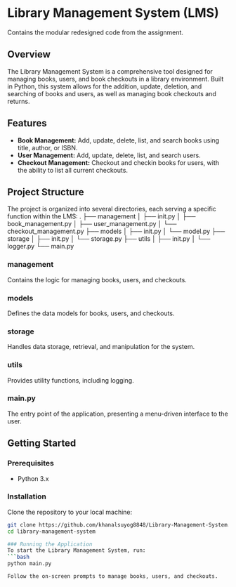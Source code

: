 # Library Management System (LMS)
 Contains the modular redesigned code from the assignment.



## Overview
The Library Management System is a comprehensive tool designed for managing books, users, and book checkouts in a library environment. Built in Python, this system allows for the addition, update, deletion, and searching of books and users, as well as managing book checkouts and returns.

## Features
- **Book Management:** Add, update, delete, list, and search books using title, author, or ISBN.
- **User Management:** Add, update, delete, list, and search users.
- **Checkout Management:** Checkout and checkin books for users, with the ability to list all current checkouts.

## Project Structure
The project is organized into several directories, each serving a specific function within the LMS:
.
├── management
│ ├── init.py
│ ├── book_management.py
│ ├── user_management.py
│ └── checkout_management.py
├── models
│ ├── init.py
│ └── model.py
├── storage
│ ├── init.py
│ └── storage.py
├── utils
│ ├── init.py
│ └── logger.py
└── main.py


### management
Contains the logic for managing books, users, and checkouts.

### models
Defines the data models for books, users, and checkouts.

### storage
Handles data storage, retrieval, and manipulation for the system.

### utils
Provides utility functions, including logging.

### main.py
The entry point of the application, presenting a menu-driven interface to the user.

## Getting Started

### Prerequisites
- Python 3.x

### Installation
Clone the repository to your local machine:

```bash
git clone https://github.com/khanalsuyog8848/Library-Management-System.git
cd library-management-system

### Running the Application
To start the Library Management System, run:
```bash
python main.py

Follow the on-screen prompts to manage books, users, and checkouts.





